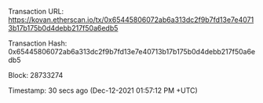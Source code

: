 Transaction URL: https://kovan.etherscan.io/tx/0x65445806072ab6a313dc2f9b7fd13e7e40713b17b175b0d4debb217f50a6edb5

Transaction Hash: 0x65445806072ab6a313dc2f9b7fd13e7e40713b17b175b0d4debb217f50a6edb5

Block: 28733274 

Timestamp: 30 secs ago (Dec-12-2021 01:57:12 PM +UTC)

